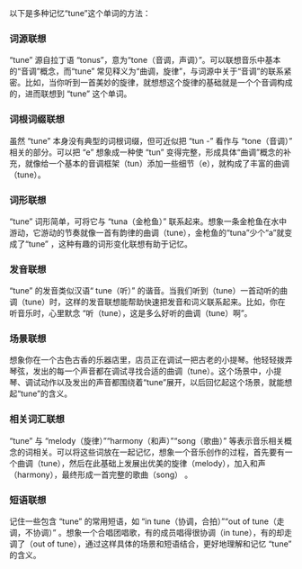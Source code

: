 以下是多种记忆“tune”这个单词的方法：

### 词源联想
“tune” 源自拉丁语 “tonus”，意为“tone（音调，声调）”。可以联想音乐中基本的“音调”概念，而“tune” 常见释义为“曲调，旋律”，与词源中关于“音调”的联系紧密。比如，当你听到一首美妙的旋律，就想想这个旋律的基础就是一个个音调构成的，进而联想到 “tune” 这个单词。 

### 词根词缀联想 
虽然 “tune” 本身没有典型的词根词缀，但可近似把 “tun -” 看作与 “tone（音调）” 相关的部分。可以把 “e” 想象成一种使 “tun” 变得完整，形成具体“曲调”概念的补充，就像给一个基本的音调框架（tun）添加一些细节（e），就构成了丰富的曲调（tune）。 

### 词形联想 
“tune” 词形简单，可将它与 “tuna（金枪鱼）” 联系起来。想象一条金枪鱼在水中游动，它游动的节奏就像一首有韵律的曲调（tune），金枪鱼的“tuna”少个“a”就变成了“tune” ，这种有趣的词形变化联想有助于记忆。 

### 发音联想 
“tune” 的发音类似汉语“ tune（听）” 的谐音。当我们听到（tune）一首动听的曲调（tune）时，这样的发音联想能帮助快速把发音和词义联系起来。比如，你在听音乐时，心里默念 “听（tune），这是多么好听的曲调（tune）啊”。 

### 场景联想 
想象你在一个古色古香的乐器店里，店员正在调试一把古老的小提琴。他轻轻拨弄琴弦，发出的每一个声音都在调试寻找合适的曲调（tune）。这个场景中，小提琴、调试动作以及发出的声音都围绕着“tune”展开，以后回忆起这个场景，就能想起“tune”的含义。 

### 相关词汇联想 
“tune” 与 “melody（旋律）”“harmony（和声）”“song（歌曲）” 等表示音乐相关概念的词相关。可以将这些词放在一起记忆，想象一个音乐创作的过程，首先要有一个曲调（tune），然后在此基础上发展出优美的旋律（melody），加入和声（harmony），最终形成一首完整的歌曲（song） 。 

### 短语联想 
记住一些包含 “tune” 的常用短语，如 “in tune（协调，合拍）”“out of tune（走调，不协调）” 。想象一个合唱团唱歌，有的成员唱得很协调（in tune），有的却走调了（out of tune），通过这样具体的场景和短语结合，更好地理解和记忆 “tune” 的含义。 